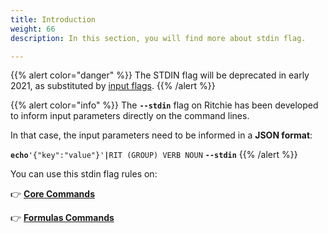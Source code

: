 ```yaml
---
title: Introduction
weight: 66
description: In this section, you will find more about stdin flag. 

---
```


{{% alert color="danger" %}}
The STDIN flag will be deprecated in early 2021, as substituted by [input flags](../../how-to-use-input-flags/).
{{% /alert %}}

{{% alert color="info" %}}
The **`--stdin`** flag on Ritchie has been developed to inform input parameters directly on the command lines.  
  
In that case, the input parameters need to be informed in a **JSON format**:

**`echo`**`'{"key":"value"}'`**`|`**`RIT (GROUP) VERB NOUN` **`--stdin`**
{{% /alert %}}

You can use this stdin flag rules on:

👉 [**Core Commands**](/docs/en/tutorials/standard-inputs/how-to-use-the-stdin-flag/core-commands.md)

👉 [**Formulas Commands**](/docs/en/tutorials/standard-inputs/how-to-use-the-stdin-flag/formulas-commands.md)